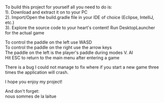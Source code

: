 To build this project for yourself all you need to do is:  
1). Download and extract it on to your PC  
2). Import/Open the build.gradle file in your IDE of choice (Eclipse, IntelliJ, etc.)  
3). Explore the source code to your heart's content! Run DesktopLauncher for the actual game  
  
To control the paddle on the left use WASD  
To control the paddle on the right use the arrow keys  
The paddle on the left is the player's paddle during modes V. AI  
Hit ESC to return to the main menu after entering a game  
  
There is a bug I could not manage to fix where if you
start a new game three times the application will crash.  
  
I hope you enjoy my project!  

And don't forget:  
nous sommes de la laitue